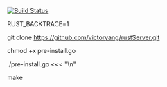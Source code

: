 [![Build Status](https://travis-ci.org/victoryang/rustServer.svg?branch=master)](https://travis-ci.org/victoryang/rustServer)

RUST_BACKTRACE=1

git clone https://github.com/victoryang/rustServer.git

chmod +x pre-install.go

./pre-install.go <<< "\n"

make